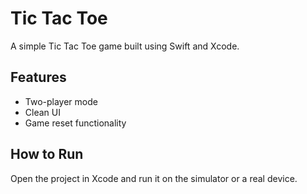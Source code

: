 # Tic Tac Toe

A simple Tic Tac Toe game built using Swift and Xcode.

## Features
- Two-player mode
- Clean UI
- Game reset functionality

## How to Run
Open the project in Xcode and run it on the simulator or a real device.
